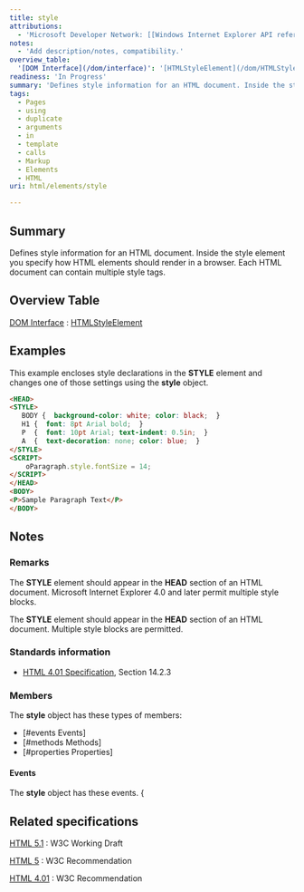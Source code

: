 ```yaml
---
title: style
attributions:
  - 'Microsoft Developer Network: [[Windows Internet Explorer API reference](http://msdn.microsoft.com/en-us/library/ie/hh828809%28v=vs.85%29.aspx) Article]'
notes:
  - 'Add description/notes, compatibility.'
overview_table:
  '[DOM Interface](/dom/interface)': '[HTMLStyleElement](/dom/HTMLStyleElement)'
readiness: 'In Progress'
summary: 'Defines style information for an HTML document. Inside the style element you specify how HTML elements should render in a browser. Each HTML document can contain multiple style tags.'
tags:
  - Pages
  - using
  - duplicate
  - arguments
  - in
  - template
  - calls
  - Markup
  - Elements
  - HTML
uri: html/elements/style

---
```

## Summary

Defines style information for an HTML document. Inside the style element you specify how HTML elements should render in a browser. Each HTML document can contain multiple style tags.

## Overview Table

[DOM Interface](/dom/interface)
:   [HTMLStyleElement](/dom/HTMLStyleElement)

## Examples

This example encloses style declarations in the **STYLE** element and changes one of those settings using the **style** object.

``` html
<HEAD>
<STYLE>
   BODY {  background-color: white; color: black;  }
   H1 {  font: 8pt Arial bold;  }
   P  {  font: 10pt Arial; text-indent: 0.5in;  }
   A  {  text-decoration: none; color: blue;  }
</STYLE>
<SCRIPT>
    oParagraph.style.fontSize = 14;
</SCRIPT>
</HEAD>
<BODY>
<P>Sample Paragraph Text</P>
</BODY>
```

## Notes

### Remarks

The **STYLE** element should appear in the **HEAD** section of an HTML document. Microsoft Internet Explorer 4.0 and later permit multiple style blocks.

The **STYLE** element should appear in the **HEAD** section of an HTML document. Multiple style blocks are permitted.

### Standards information

-   [HTML 4.01 Specification](http://go.microsoft.com/fwlink/p/?linkid=25320), Section 14.2.3

### Members

The **style** object has these types of members:

-   [\#events Events]
-   [\#methods Methods]
-   [\#properties Properties]

#### Events

The **style** object has these events. {

## Related specifications

[HTML 5.1](http://www.w3.org/TR/html51/document-metadata.html#the-style-element)
:   W3C Working Draft

[HTML 5](http://www.w3.org/TR/html5/document-metadata.html#the-style-element)
:   W3C Recommendation

[HTML 4.01](http://www.w3.org/TR/html401/present/styles.html#edef-STYLE)
:   W3C Recommendation
